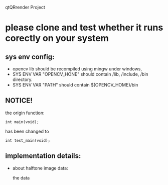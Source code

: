 qtQRrender Project

# please clone and test whether it runs corectly on your system

## sys env config:
* opencv lib should be recompiled using mingw under windows,
* SYS ENV VAR "OPENCV_HONE" should contain /lib, /include, /bin directory.
* SYS ENV VAR "PATH" should contain $(OPENCV_HOME)/bin

## NOTICE!
the origin function:

    int main(void);
has been changed to 

    int test_main(void);
    
    
## implementation details:
*   about halftone image data:
    
    the data